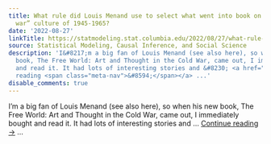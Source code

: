 ```yaml
---
title: What rule did Louis Menand use to select what went into book on U.S. “cold
  war” culture of 1945-1965?
date: '2022-08-27'
linkTitle: https://statmodeling.stat.columbia.edu/2022/08/27/what-rule-did-louis-menand-use-to-select-what-went-into-book-on-u-s-cold-war-culture-of-1945-1965/
source: Statistical Modeling, Causal Inference, and Social Science
description: 'I&#8217;m a big fan of Louis Menand (see also here), so when his new
  book, The Free World: Art and Thought in the Cold War, came out, I immediately bought
  and read it. It had lots of interesting stories and &#8230; <a href="https://statmodeling.stat.columbia.edu/2022/08/27/what-rule-did-louis-menand-use-to-select-what-went-into-book-on-u-s-cold-war-culture-of-1945-1965/">Continue
  reading <span class="meta-nav">&#8594;</span></a> ...'
disable_comments: true
---
```

I&#8217;m a big fan of Louis Menand (see also here), so when his new book, The Free World: Art and Thought in the Cold War, came out, I immediately bought and read it. It had lots of interesting stories and &#8230; <a href="https://statmodeling.stat.columbia.edu/2022/08/27/what-rule-did-louis-menand-use-to-select-what-went-into-book-on-u-s-cold-war-culture-of-1945-1965/">Continue reading <span class="meta-nav">&#8594;</span></a> ...